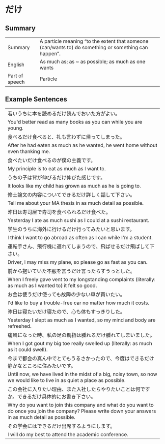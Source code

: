 # だけ

## Summary

<table><tr>   <td>Summary</td>   <td>A particle meaning “to the extent that someone (can/wants to) do something or something can happen”.</td></tr><tr>   <td>English</td>   <td>As much as; as ~ as possible; as much as one wants</td></tr><tr>   <td>Part of speech</td>   <td>Particle</td></tr></table>

## Example Sentences

<table><tr><td>若いうちに本を読めるだけ読んでおいた方がよい。</td></tr><tr><td>You'd better read as many books as you can while you are young.</td></tr><tr><td>食べるだけ食べると、礼も言わずに帰ってしまった。</td></tr><tr><td>After he had eaten as much as he wanted, he went home without even thanking me.</td></tr><tr><td>食べたいだけ食べるのが僕の主義です。</td></tr><tr><td>My principle is to eat as much as I want to.</td></tr><tr><td>うちの子は背が伸びるだけ伸びた感じです。</td></tr><tr><td>It looks like my child has grown as much as he is going to.</td></tr><tr><td>修士論文の内容についてできるだけ詳しく話して下さい。</td></tr><tr><td>Tell me about your MA thesis in as much detail as possible.</td></tr><tr><td>昨日は寿司屋で寿司を食べられるだけ食べた。</td></tr><tr><td>Yesterday I ate as much sushi as I could at a sushi restaurant.</td></tr><tr><td>学生のうちに海外に行けるだけ行ってみたいと思います。</td></tr><tr><td>I think I want to go abroad as often as I can while I'm a student.</td></tr><tr><td>運転手さん、飛行機に遅れてしまうので、飛ばせるだけ飛ばして下さい。</td></tr><tr><td>Driver, I may miss my plane, so please go as fast as you can.</td></tr><tr><td>前から抱いていた不服を言うだけ言ったらすうっとした。</td></tr><tr><td>When I freely gave vent to my longstanding complaints (literally: as much as I wanted to) it felt so good.</td></tr><tr><td>お金は使うだけ使っても故障の少ない車が買いたい。</td></tr><tr><td>I'd like to buy a trouble-free car no matter how much it costs.</td></tr><tr><td>昨日は寝たいだけ寝たので、心も体もすっきりした。</td></tr><tr><td>Yesterday I slept as much as I wanted, so my mind and body are refreshed.</td></tr><tr><td>痛風になった時、私の足の親指は腫れるだけ腫れてしまいました。</td></tr><tr><td>When I got gout my big toe really swelled up (literally: as much as it could swell).</td></tr><tr><td>今まで都会の真ん中でとてもうるさかったので、今度はできるだけ静かなところに住みたいです。</td></tr><tr><td>Until now, we have lived in the midst of a big, noisy town, so now we would like to live in as quiet a place as possible.</td></tr><tr><td>この会社に入りたい理由、また入社したらやりたいことは何ですか。できるだけ具体的にお書き下さい。</td></tr><tr><td>Why do you want to join this company and what do you want to do once you join the company? Please write down your answers in as much detail as possible.</td></tr><tr><td>その学会にはできるだけ出席するようにします。</td></tr><tr><td>I will do my best to attend the academic conference.</td></tr></table>

